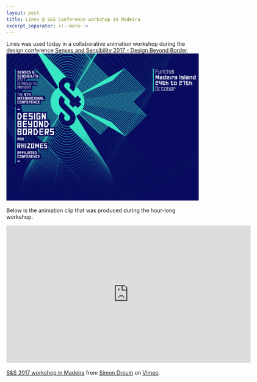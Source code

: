 ```yaml
---
layout: post
title: Lines @ S&S Conference workshop in Madeira
excerpt_separator: <!--more-->
---
```


Lines was used today in a collaborative animation workshop during the design conference [Senses and Sensibility 2017 - Design Beyond Border](http://senses2017.unidcom-iade.pt/).
<img class="postThumbnail" src="images/2017-10-24-s-and-s-2017-frontpage.png" alt="S&S 2017 logo">

Below is the animation clip that was produced during the hour-long workshop.

<iframe src="https://player.vimeo.com/video/242936879?loop=1" width="640" height="360" frameborder="0" webkitallowfullscreen mozallowfullscreen allowfullscreen></iframe>
<p><a href="https://vimeo.com/242936879">S&amp;S 2017 workshop in Madeira</a> from <a href="https://vimeo.com/user40705815">Simon Drouin</a> on <a href="https://vimeo.com">Vimeo</a>.</p>
<!--more-->
